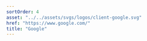 ```yaml
---
sortOrder: 4
asset: "../../assets/svgs/logos/client-google.svg"
href: "https://www.google.com/"
title: "Google"
---
```


